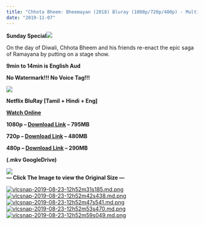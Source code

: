 ```yaml
---
title: "Chhota Bheem: Bheemayan (2018) Bluray (1080p/720p/480p) - Multi Aud [Tamil +Hindi +English] - x264 - (800MB/500MB/300MB)"
date: "2019-11-07"
---
```


**Sunday Special**[![](https://1.bp.blogspot.com/-BZNfE34WS-g/XV-TS8794qI/AAAAAAAAAt8/ovz503Wpbv8kNiZj2dJs9dp7mjD59XISwCLcBGAs/s1600/vlcsnap-2019-08-23-12h47m38s828.png)](https://1.bp.blogspot.com/-BZNfE34WS-g/XV-TS8794qI/AAAAAAAAAt8/ovz503Wpbv8kNiZj2dJs9dp7mjD59XISwCLcBGAs/s1600/vlcsnap-2019-08-23-12h47m38s828.png)

On the day of Diwali, Chhota Bheem and his friends re-enact the epic saga of Ramayana by putting on a stage show.

**9min to 14min is English Aud**

**No Watermark!!! No Voice Tag!!!**

[![](https://1.bp.blogspot.com/-fai1ZuUwnbA/XIjy2aT4irI/AAAAAAAAANw/WFW0YRK47_8GLAt3pPBSzBk0GJA6Mk5fgCPcBGAYYCw/s1600/torrborder.gif)](https://1.bp.blogspot.com/-fai1ZuUwnbA/XIjy2aT4irI/AAAAAAAAANw/WFW0YRK47_8GLAt3pPBSzBk0GJA6Mk5fgCPcBGAYYCw/s1600/torrborder.gif)

**Netflix BluRay \[Tamil + Hindi + Eng\]**

**[Watch Online](https://toonnetworktamilvideos.blogspot.com/p/bheemayan-2018.html)**

**1080p – [Download Link](https://drive.google.com/file/d/1UUbrl-Bm2tKsBZ7_2dQxfYTtQ4wtwM1Q/view) – 795MB**

 **720p – [Download Link](https://drive.google.com/open?id=1096q2OPtO3wQjufl448HJxltf5YALUyv) – 480MB**

 **480p – [Download Link](https://drive.google.com/open?id=1D1wSQv_uVixpRt3ZbN8p4OAqTisUDSZe) – 290MB**

**(.mkv GoogleDrive)**

[![](https://1.bp.blogspot.com/-fai1ZuUwnbA/XIjy2aT4irI/AAAAAAAAANw/WFW0YRK47_8GLAt3pPBSzBk0GJA6Mk5fgCPcBGAYYCw/s1600/torrborder.gif)](https://1.bp.blogspot.com/-fai1ZuUwnbA/XIjy2aT4irI/AAAAAAAAANw/WFW0YRK47_8GLAt3pPBSzBk0GJA6Mk5fgCPcBGAYYCw/s1600/torrborder.gif)  
**— Click The Image to view the Original Size —**

[![vlcsnap-2019-08-23-12h52m31s185.md.png](https://extraimage.com/images/2019/08/23/vlcsnap-2019-08-23-12h52m31s185.md.png)](https://extraimage.com/image/kkSXB)[![vlcsnap-2019-08-23-12h52m42s438.md.png](https://extraimage.com/images/2019/08/23/vlcsnap-2019-08-23-12h52m42s438.md.png)](https://extraimage.com/image/kkVqW)[![vlcsnap-2019-08-23-12h52m47s541.md.png](https://extraimage.com/images/2019/08/23/vlcsnap-2019-08-23-12h52m47s541.md.png)](https://extraimage.com/image/kkoIx)[![vlcsnap-2019-08-23-12h52m53s470.md.png](https://extraimage.com/images/2019/08/23/vlcsnap-2019-08-23-12h52m53s470.md.png)](https://extraimage.com/image/kksJk)[![vlcsnap-2019-08-23-12h52m59s049.md.png](https://extraimage.com/images/2019/08/23/vlcsnap-2019-08-23-12h52m59s049.md.png)](https://extraimage.com/image/kkT1V)
